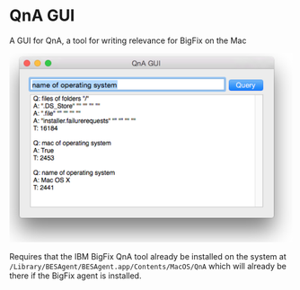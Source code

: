 # QnA GUI

A GUI for QnA, a tool for writing relevance for BigFix on the Mac



![screenshot](QnAGUI_ScreenShot.png)

Requires that the IBM BigFix QnA tool already be installed on the system at `/Library/BESAgent/BESAgent.app/Contents/MacOS/QnA` which will already be there if the BigFix agent is installed.
